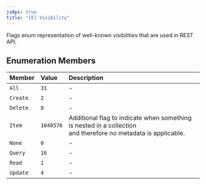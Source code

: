 ```yaml
---
jsApi: true
title: "[E] Visibility"
---
```


Flags enum representation of well-known visibilities that are used in
REST API.

## Enumeration Members

| Member   | Value     | Description                                                                                                        |
| :------- | :-------- | :----------------------------------------------------------------------------------------------------------------- |
| `All`    | `31`      | -                                                                                                                  |
| `Create` | `2`       | -                                                                                                                  |
| `Delete` | `8`       | -                                                                                                                  |
| `Item`   | `1048576` | Additional flag to indicate when something is nested in a collection<br />and therefore no metadata is applicable. |
| `None`   | `0`       | -                                                                                                                  |
| `Query`  | `16`      | -                                                                                                                  |
| `Read`   | `1`       | -                                                                                                                  |
| `Update` | `4`       | -                                                                                                                  |
